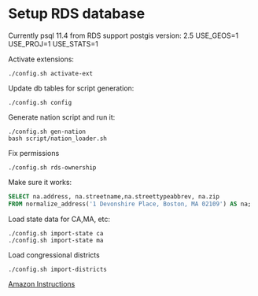 # Setup RDS database

Currently psql 11.4 from RDS support postgis version: 2.5 USE_GEOS=1 USE_PROJ=1 USE_STATS=1

Activate extensions:
```shell
./config.sh activate-ext
```

Update db tables for script generation:
```shell
./config.sh config
```

Generate nation script and run it:
```shell
./config.sh gen-nation
bash script/nation_loader.sh
```

Fix permissions
```shell
./config.sh rds-ownership
```

Make sure it works:
```sql
SELECT na.address, na.streetname,na.streettypeabbrev, na.zip
FROM normalize_address('1 Devonshire Place, Boston, MA 02109') AS na;
```

Load state data for CA,MA, etc:
```shell
./config.sh import-state ca
./config.sh import-state ma
```

Load congressional districts
```shell
./config.sh import-districts
```

[Amazon Instructions](https://docs.aws.amazon.com/AmazonRDS/latest/UserGuide/Appendix.PostgreSQL.CommonDBATasks.html#Appendix.PostgreSQL.CommonDBATasks.PostGIS)
